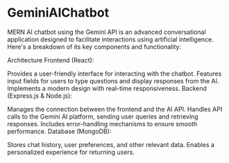 # GeminiAIChatbot
MERN AI chatbot using the Gemini API is an advanced conversational application designed to facilitate interactions using artificial intelligence. Here's a breakdown of its key components and functionality:

Architecture
Frontend (React):

Provides a user-friendly interface for interacting with the chatbot.
Features input fields for users to type questions and display responses from the AI.
Implements a modern design with real-time responsiveness.
Backend (Express.js & Node.js):

Manages the connection between the frontend and the AI API.
Handles API calls to the Gemini AI platform, sending user queries and retrieving responses.
Includes error-handling mechanisms to ensure smooth performance.
Database (MongoDB):

Stores chat history, user preferences, and other relevant data.
Enables a personalized experience for returning users.
